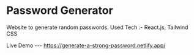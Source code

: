 # Password Generator

Website to generate random passwords.
Used Tech :- React.js, Tailwind CSS

 Live Demo --- https://generate-a-strong-password.netlify.app/

